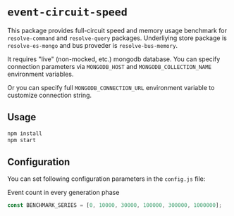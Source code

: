 # `event-circuit-speed`

This package provides full-circuit speed and memory usage benchmark for `resolve-command` and `resolve-query` packages.
Underliying store package is `resolve-es-mongo` and bus proveder is `resolve-bus-memory`.

It requires "live" (non-mocked, etc.) mongodb database.
You can specify connection parameters via `MONGODB_HOST` and `MONGODB_COLLECTION_NAME` environment variables.

Or you can specify full `MONGODB_CONNECTION_URL` environment variable to customize connection string.

## Usage

```bash
npm install
npm start
```

## Configuration

You can set following configuration parameters in the `config.js` file:

Event count in every generation phase

```js
const BENCHMARK_SERIES = [0, 10000, 30000, 100000, 300000, 1000000];
```
